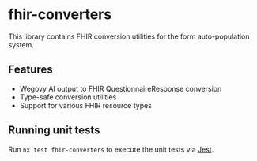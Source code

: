 # fhir-converters

This library contains FHIR conversion utilities for the form auto-population system.

## Features

- Wegovy AI output to FHIR QuestionnaireResponse conversion
- Type-safe conversion utilities
- Support for various FHIR resource types

## Running unit tests

Run `nx test fhir-converters` to execute the unit tests via [Jest](https://jestjs.io).